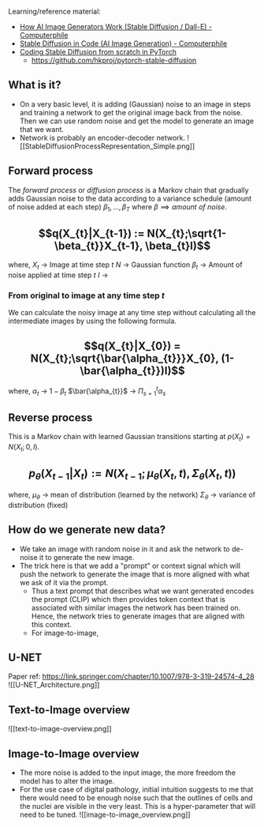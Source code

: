 Learning/reference material:
- [How AI Image Generators Work (Stable Diffusion / Dall-E) - Computerphile](https://youtu.be/1CIpzeNxIhU?si=MBZ41RuibauenPCx)
- [Stable Diffusion in Code (AI Image Generation) - Computerphile](https://youtu.be/-lz30by8-sU?si=xJOrGS1gSXrzrIFi)
- [Coding Stable Diffusion from scratch in PyTorch](https://youtu.be/ZBKpAp_6TGI?si=MEI4zlu1xD0e02IY)
	- https://github.com/hkproj/pytorch-stable-diffusion
## What is it?
- On a very basic level, it is adding (Gaussian) noise to an image in steps and training a network to get the original image back from the noise. Then we can use random noise and get the model to generate an image that we want.
- Network is probably an encoder-decoder network.
![[StableDiffusionProcessRepresentation_Simple.png]]

## Forward process
The _forward process_ or _diffusion process_ is a Markov chain that gradually adds Gaussian noise to the data according to a variance schedule (amount of noise added at each step) $\beta_{1}, ... ,\beta_{T}$ where $\beta \implies amount\ of\ noise$.

## $$q(X_{t}|X_{t-1}) := N(X_{t};\sqrt{1-\beta_{t}}X_{t-1}, \beta_{t}I)$$
where,
	$X_{t}$ -> Image at time step $t$
	$N$  -> Gaussian function
	$\beta_{t}$  -> Amount of noise applied at time step $t$
	$I$   -> 

### From original to image at any time step $t$
We can calculate the noisy image at any time step without calculating all the intermediate images by using the following formula.
## $$q(X_{t}|X_{0}) = N(X_{t};\sqrt{\bar{\alpha_{t}}}X_{0}, (1-\bar{\alpha_{t}})I)$$
where,
	$\alpha_{t}$ -> $1-\beta_{t}$
	$\bar{\alpha_{t}}$ -> $\Pi_{s=1}^t \alpha_{s}$

## Reverse process
This is a Markov chain with learned Gaussian transitions starting at $p(X_{t}) = N(X_{t}; 0, I)$.
## $$p_{\theta}(X_{t-1}|X_{t}) := N(X_{t-1}; \mu_{\theta}(X_{t}, t), \Sigma_{\theta}(X_{t}, t))$$
where,
	$\mu_{\theta}$ -> mean of distribution (learned by the network)
	$\Sigma_{\theta}$ -> variance of distribution (fixed)

## How do we generate new data?
- We take an image with random noise in it and ask the network to de-noise it to generate the new image.
- The trick here is that we add a "prompt" or context signal which will push the network to generate the image that is more aligned with what we ask of it via the prompt.
	- Thus a text prompt that describes what we want generated encodes the prompt (CLIP) which then provides token context that is associated with similar images the network has been trained on. Hence, the network tries to generate images that are aligned with this context.
	- For image-to-image, 

## U-NET
Paper ref: https://link.springer.com/chapter/10.1007/978-3-319-24574-4_28
![[U-NET_Architecture.png]]

## Text-to-Image overview
![[text-to-image-overview.png]]

## Image-to-Image overview
- The more noise is added to the input image, the more freedom the model has to alter the image. 
- For the use case of digital pathology, initial intuition suggests to me that there would need to be enough noise such that the outlines of cells and the nuclei are visible in the very least. This is a hyper-parameter that will need to be tuned.
![[image-to-image_overview.png]]